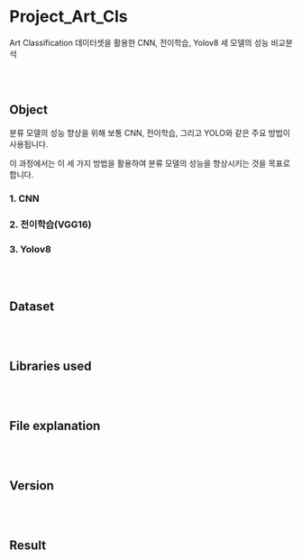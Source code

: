 # Project_Art_Cls

Art Classification 데이터셋을 활용한 CNN, 전이학습, Yolov8 세 모델의 성능 비교분석 

<br /><br /> 
## Object

분류 모델의 성능 향상을 위해 보통 CNN, 전이학습, 그리고 YOLO와 같은 주요 방법이 사용됩니다.

이 과정에서는 이 세 가지 방법을 활용하여 분류 모델의 성능을 향상시키는 것을 목표로 합니다.

### 1. CNN

### 2. 전이학습(VGG16)

### 3. Yolov8


<br /><br /> 
## Dataset



<br /><br /> 
## Libraries used


<br /><br /> 
## File explanation

<br /><br /> 
## Version

<br /><br /> 
## Result
